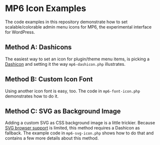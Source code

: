 # MP6 Icon Examples

The code examples in this repository demonstrate how to set scalable/colorable admin menu icons for MP6, the experimental interface for WordPress.


## Method A: Dashicons

The easiest way to set an icon for plugin/theme menu items, is picking a [Dashicon](http://melchoyce.github.io/dashicons/) and setting it the way `mp6-dashicon.php` illustrates.


## Method B: Custom Icon Font

Using another icon font is easy, too. The code in `mp6-font-icon.php` demonstrates how to do it.


## Method C: SVG as Background Image

Adding a custom SVG as CSS background image is a little trickier. Because [SVG browser support](http://caniuse.com/svg-css) is limited, this method requires a Dashicon as fallback. The example code in `mp6-svg-icon.php` shows how to do that and contains a few more details about this method.